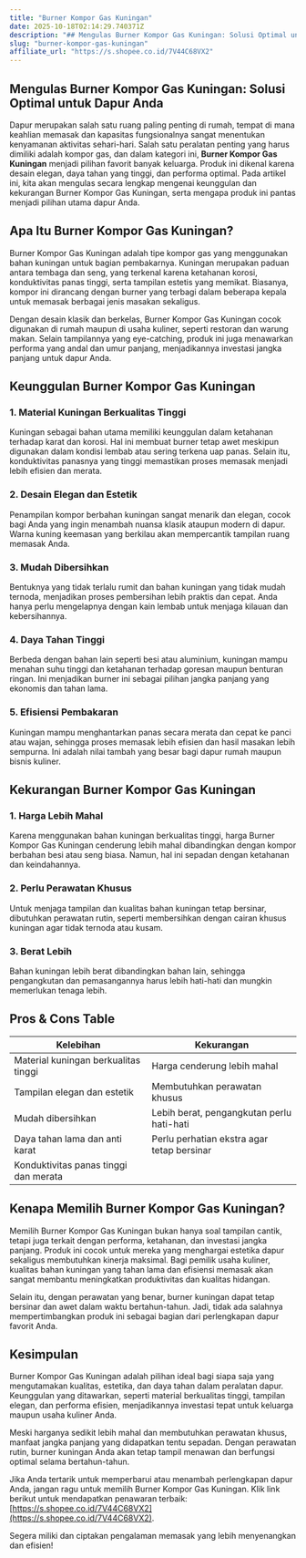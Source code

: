 ```yaml
---
title: "Burner Kompor Gas Kuningan"
date: 2025-10-18T02:14:29.740371Z
description: "## Mengulas Burner Kompor Gas Kuningan: Solusi Optimal untuk Dapur Anda..."
slug: "burner-kompor-gas-kuningan"
affiliate_url: "https://s.shopee.co.id/7V44C68VX2"
---
```

## Mengulas Burner Kompor Gas Kuningan: Solusi Optimal untuk Dapur Anda

Dapur merupakan salah satu ruang paling penting di rumah, tempat di mana keahlian memasak dan kapasitas fungsionalnya sangat menentukan kenyamanan aktivitas sehari-hari. Salah satu peralatan penting yang harus dimiliki adalah kompor gas, dan dalam kategori ini, **Burner Kompor Gas Kuningan** menjadi pilihan favorit banyak keluarga. Produk ini dikenal karena desain elegan, daya tahan yang tinggi, dan performa optimal. Pada artikel ini, kita akan mengulas secara lengkap mengenai keunggulan dan kekurangan Burner Kompor Gas Kuningan, serta mengapa produk ini pantas menjadi pilihan utama dapur Anda.

## Apa Itu Burner Kompor Gas Kuningan?

Burner Kompor Gas Kuningan adalah tipe kompor gas yang menggunakan bahan kuningan untuk bagian pembakarnya. Kuningan merupakan paduan antara tembaga dan seng, yang terkenal karena ketahanan korosi, konduktivitas panas tinggi, serta tampilan estetis yang memikat. Biasanya, kompor ini dirancang dengan burner yang terbagi dalam beberapa kepala untuk memasak berbagai jenis masakan sekaligus.

Dengan desain klasik dan berkelas, Burner Kompor Gas Kuningan cocok digunakan di rumah maupun di usaha kuliner, seperti restoran dan warung makan. Selain tampilannya yang eye-catching, produk ini juga menawarkan performa yang andal dan umur panjang, menjadikannya investasi jangka panjang untuk dapur Anda.

## Keunggulan Burner Kompor Gas Kuningan

### 1. Material Kuningan Berkualitas Tinggi

Kuningan sebagai bahan utama memiliki keunggulan dalam ketahanan terhadap karat dan korosi. Hal ini membuat burner tetap awet meskipun digunakan dalam kondisi lembab atau sering terkena uap panas. Selain itu, konduktivitas panasnya yang tinggi memastikan proses memasak menjadi lebih efisien dan merata.

### 2. Desain Elegan dan Estetik

Penampilan kompor berbahan kuningan sangat menarik dan elegan, cocok bagi Anda yang ingin menambah nuansa klasik ataupun modern di dapur. Warna kuning keemasan yang berkilau akan mempercantik tampilan ruang memasak Anda.

### 3. Mudah Dibersihkan

Bentuknya yang tidak terlalu rumit dan bahan kuningan yang tidak mudah ternoda, menjadikan proses pembersihan lebih praktis dan cepat. Anda hanya perlu mengelapnya dengan kain lembab untuk menjaga kilauan dan kebersihannya.

### 4. Daya Tahan Tinggi

Berbeda dengan bahan lain seperti besi atau aluminium, kuningan mampu menahan suhu tinggi dan ketahanan terhadap goresan maupun benturan ringan. Ini menjadikan burner ini sebagai pilihan jangka panjang yang ekonomis dan tahan lama.

### 5. Efisiensi Pembakaran

Kuningan mampu menghantarkan panas secara merata dan cepat ke panci atau wajan, sehingga proses memasak lebih efisien dan hasil masakan lebih sempurna. Ini adalah nilai tambah yang besar bagi dapur rumah maupun bisnis kuliner.

## Kekurangan Burner Kompor Gas Kuningan

### 1. Harga Lebih Mahal

Karena menggunakan bahan kuningan berkualitas tinggi, harga Burner Kompor Gas Kuningan cenderung lebih mahal dibandingkan dengan kompor berbahan besi atau seng biasa. Namun, hal ini sepadan dengan ketahanan dan keindahannya.

### 2. Perlu Perawatan Khusus

Untuk menjaga tampilan dan kualitas bahan kuningan tetap bersinar, dibutuhkan perawatan rutin, seperti membersihkan dengan cairan khusus kuningan agar tidak ternoda atau kusam.

### 3. Berat Lebih

Bahan kuningan lebih berat dibandingkan bahan lain, sehingga pengangkutan dan pemasangannya harus lebih hati-hati dan mungkin memerlukan tenaga lebih.

## Pros & Cons Table

| Kelebihan                                   | Kekurangan                                         |
|----------------------------------------------|---------------------------------------------------|
| Material kuningan berkualitas tinggi       | Harga cenderung lebih mahal                     |
| Tampilan elegan dan estetik                | Membutuhkan perawatan khusus                   |
| Mudah dibersihkan                          | Lebih berat, pengangkutan perlu hati-hati     |
| Daya tahan lama dan anti karat             | Perlu perhatian ekstra agar tetap bersinar    |
| Konduktivitas panas tinggi dan merata     |                                                   |

## Kenapa Memilih Burner Kompor Gas Kuningan?

Memilih Burner Kompor Gas Kuningan bukan hanya soal tampilan cantik, tetapi juga terkait dengan performa, ketahanan, dan investasi jangka panjang. Produk ini cocok untuk mereka yang menghargai estetika dapur sekaligus membutuhkan kinerja maksimal. Bagi pemilik usaha kuliner, kualitas bahan kuningan yang tahan lama dan efisiensi memasak akan sangat membantu meningkatkan produktivitas dan kualitas hidangan.

Selain itu, dengan perawatan yang benar, burner kuningan dapat tetap bersinar dan awet dalam waktu bertahun-tahun. Jadi, tidak ada salahnya mempertimbangkan produk ini sebagai bagian dari perlengkapan dapur favorit Anda.

## Kesimpulan

Burner Kompor Gas Kuningan adalah pilihan ideal bagi siapa saja yang mengutamakan kualitas, estetika, dan daya tahan dalam peralatan dapur. Keunggulan yang ditawarkan, seperti material berkualitas tinggi, tampilan elegan, dan performa efisien, menjadikannya investasi tepat untuk keluarga maupun usaha kuliner Anda.

Meski harganya sedikit lebih mahal dan membutuhkan perawatan khusus, manfaat jangka panjang yang didapatkan tentu sepadan. Dengan perawatan rutin, burner kuningan Anda akan tetap tampil menawan dan berfungsi optimal selama bertahun-tahun.

Jika Anda tertarik untuk memperbarui atau menambah perlengkapan dapur Anda, jangan ragu untuk memilih Burner Kompor Gas Kuningan. Klik link berikut untuk mendapatkan penawaran terbaik: [https://s.shopee.co.id/7V44C68VX2](https://s.shopee.co.id/7V44C68VX2).

Segera miliki dan ciptakan pengalaman memasak yang lebih menyenangkan dan efisien!
